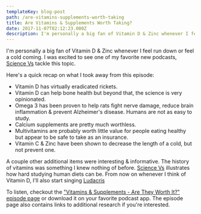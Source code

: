 ```yaml
---
templateKey: blog-post
path: /are-vitamins-supplements-worth-taking
title: Are Vitamins & Supplements Worth Taking?
date: 2017-11-07T02:12:23.000Z
description: I'm personally a big fan of Vitamin D & Zinc whenever I feel run down or feel a cold coming. I was excited to see one of my favorite new podcasts, Science Vs tackle this topic. 
---
```

I'm personally a big fan of Vitamin D & Zinc whenever I feel run down or feel a cold coming. I was excited to see one of my favorite new podcasts, [Science Vs](https://gimletmedia.com/science-vs/) tackle this topic. 

Here's a quick recap on what I took away from this episode:

* Vitamin D has virtually eradicated rickets.
* Vitamin D can help bone health but beyond that, the science is very opinionated. 
* Omega 3 has been proven to help rats fight nerve damage, reduce brain inflammation & prevent Alzheimer's disease. Humans are not as easy to study. 
* Calcium supplements are pretty much worthless.
* Multivitamins are probably worth little value for people eating healthy but appear to be safe to take as an insurance. 
* Vitamin C & Zinc have been shown to decrease the length of a cold, but not prevent one. 

A couple other additional items were interesting & informative. The history of vitamins was something I knew nothing of before. [Science Vs](https://gimletmedia.com/science-vs/) illustrates how hard studying human diets can be. From now on whenever I think of Vitamin D, I'll also start singing [Ludacris](https://www.youtube.com/watch?v=xseqj9d7FsY) 

To listen, checkout the ["Vitamins & Supplements - Are They Worth It?" episode page](https://gimletmedia.com/episode/vitamins-supplements-worth/) or download it on your favorite podcast app. The episode page also contains links to additional research if you're interested.